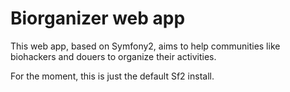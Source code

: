 Biorganizer web app
========================

This web app, based on Symfony2, aims to help communities like biohackers and douers to organize their activities.

For the moment, this is just the default Sf2 install.